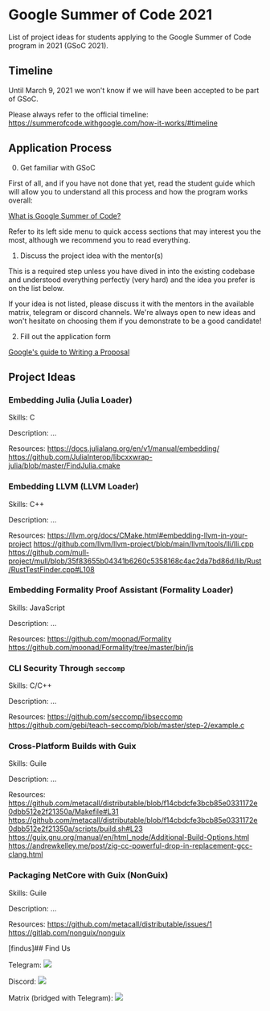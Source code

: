 # Google Summer of Code 2021
List of project ideas for students applying to the Google Summer of Code program in 2021 (GSoC 2021).

## Timeline

Until March 9, 2021 we won't know if we will have been accepted to be part of GSoC.

Please always refer to the official timeline: https://summerofcode.withgoogle.com/how-it-works/#timeline

## Application Process

0. Get familiar with GSoC

First of all, and if you have not done that yet, read the student guide which will allow you to understand all this process and how the program works overall:

[What is Google Summer of Code?](https://google.github.io/gsocguides/student/)

Refer to its left side menu to quick access sections that may interest you the most, although we recommend you to read everything.


1. Discuss the project idea with the mentor(s)

This is a required step unless you have dived in into the existing codebase and understood everything perfectly (very hard) and the idea you prefer is on the list below.

If your idea is not listed, please discuss it with the mentors in the available matrix, telegram or discord channels. We're always open to new ideas and won't hesitate on choosing them if you demonstrate to be a good candidate!

2. Fill out the application form

[Google's guide to Writing a Proposal](https://google.github.io/gsocguides/student/writing-a-proposal)

## Project Ideas


### Embedding Julia (Julia Loader)

Skills: C

Description:
...

Resources:
https://docs.julialang.org/en/v1/manual/embedding/
https://github.com/JuliaInterop/libcxxwrap-julia/blob/master/FindJulia.cmake


### Embedding LLVM (LLVM Loader)

Skills: C++

Description:
...

Resources:
https://llvm.org/docs/CMake.html#embedding-llvm-in-your-project
https://github.com/llvm/llvm-project/blob/main/llvm/tools/lli/lli.cpp
https://github.com/mull-project/mull/blob/35f83655b04341b6260c5358168c4ac2da7bd86d/lib/Rust/RustTestFinder.cpp#L108

### Embedding Formality Proof Assistant (Formality Loader)

Skills: JavaScript

Description:
...

Resources:
https://github.com/moonad/Formality
https://github.com/moonad/Formality/tree/master/bin/js

### CLI Security Through `seccomp`

Skills: C/C++

Description:
...

Resources:
https://github.com/seccomp/libseccomp
https://github.com/gebi/teach-seccomp/blob/master/step-2/example.c

### Cross-Platform Builds with Guix

Skills: Guile

Description:
...

Resources:
https://github.com/metacall/distributable/blob/f14cbdcfe3bcb85e0331172e0dbb512e2f21350a/Makefile#L31
https://github.com/metacall/distributable/blob/f14cbdcfe3bcb85e0331172e0dbb512e2f21350a/scripts/build.sh#L23
https://guix.gnu.org/manual/en/html_node/Additional-Build-Options.html
https://andrewkelley.me/post/zig-cc-powerful-drop-in-replacement-gcc-clang.html

### Packaging NetCore with Guix (NonGuix)

Skills: Guile

Description:
...

Resources:
https://github.com/metacall/distributable/issues/1
https://gitlab.com/nonguix/nonguix

[findus]## Find Us

Telegram:
<a href="https://t.me/joinchat/BMSVbBatp0Vi4s5l4VgUgg" alt="Telegram"><img src="https://img.shields.io/static/v1?label=metacall&message=join&color=blue&logo=telegram&style=flat" /></a>

Discord: 
  <a href="https://discord.gg/upwP4mwJWa" alt="Discord"><img src="https://img.shields.io/discord/781987805974757426?label=discord&style=flat" /></a>

Matrix (bridged with Telegram):
  <a href="https://matrix.to/#/#metacall:matrix.org" alt="Matrix"><img src="https://img.shields.io/matrix/metacall:matrix.org?label=matrix&style=flat" /></a>
